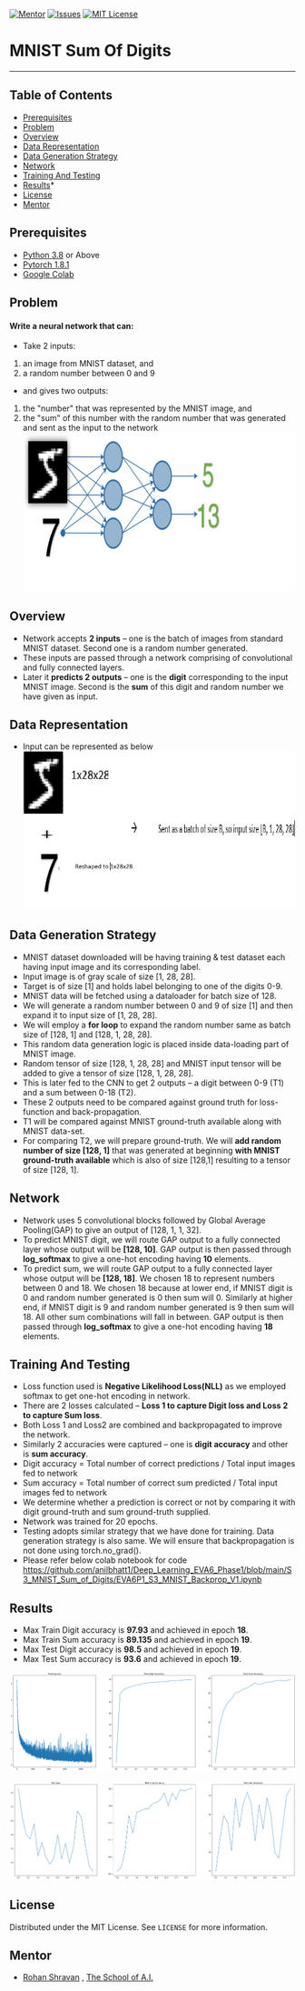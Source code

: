 <!-- PROJECT SHIELDS -->
<!--
*** I'm using markdown "reference style" links for readability.
*** Reference links are enclosed in brackets [ ] instead of parentheses ( ).
*** See the bottom of this document for the declaration of the reference variables
*** for contributors-url, forks-url, etc. This is an optional, concise syntax you may use.
*** https://www.markdownguide.org/basic-syntax/#reference-style-links
-->
[![Mentor][mentor-shield]][mentor-url]
[![Issues][issues-shield]][issues-url]
[![MIT License][license-shield]][license-url]

# MNIST Sum Of Digits
________

<!-- TABLE OF CONTENTS -->
## Table of Contents

* [Prerequisites](#prerequisites)
* [Problem](#Problem)
* [Overview](#Overview)
* [Data Representation](#Data-Representation)
* [Data Generation Strategy](#Data-Generation-Strategy)
* [Network](#Network)
* [Training And Testing](#Training-And-Testing)
* [Results](#Results)* 
* [License](#license)
* [Mentor](#mentor)

## Prerequisites

* [Python 3.8](https://www.python.org/downloads/) or Above
* [Pytorch 1.8.1](https://pytorch.org/)  
* [Google Colab](https://colab.research.google.com/)

<!-- Problem -->
## Problem
#### Write a neural network that can:
- Take 2 inputs:
1. an image from MNIST dataset, and
2.	a random number between 0 and 9
- and gives two outputs:
1.	the "number" that was represented by the MNIST image, and
2.	the "sum" of this number with the random number that was generated and sent as the input to the network 
![Problem_Statement_Image](https://github.com/anilbhatt1/Deep_Learning_EVA6_Phase1/blob/main/S3_MNIST_Sum_of_Digits/Pblm_Statement.jpg)

<!-- Overview -->
## Overview
- Network accepts **2 inputs** – one is the batch of images from standard MNIST dataset. Second one is a random number generated.
- These inputs are passed through a network comprising of convolutional and fully connected layers.
- Later it **predicts 2 outputs** – one is the **digit** corresponding to the input MNIST image. Second is the **sum** of this digit and random number we have given as input.

<!-- Data-Representation -->
## Data Representation
- Input can be represented as below
![Input_Data](https://github.com/anilbhatt1/Deep_Learning_EVA6_Phase1/blob/main/S3_MNIST_Sum_of_Digits/Input_Data.jpg)

<!-- Data-Generation-Strategy -->
## Data Generation Strategy
- MNIST dataset downloaded will be having training & test dataset each having input image and its corresponding label.
- Input image is of gray scale of size [1, 28, 28].
- Target is of size [1] and holds label belonging to one of the digits 0-9.
- MNIST data will be fetched using a dataloader for batch size of 128.
- We will generate a random number between 0 and 9 of size [1] and then expand it to input size of [1, 28, 28].
- We will employ a **for loop** to expand the random number same as batch size of [128, 1] and [128, 1, 28, 28].
- This random data generation logic is placed inside data-loading part of MNIST image.
- Random tensor of size [128, 1, 28, 28] and MNIST input tensor will be added to give a tensor of size [128, 1, 28, 28].
- This is later fed to the CNN to get 2 outputs – a digit between 0-9 (T1) and a sum between 0-18 (T2).
- These 2 outputs need to be compared against ground truth for loss-function and back-propagation. 
- T1 will be compared against MNIST ground-truth available along with MNIST data-set.
- For comparing T2, we will prepare ground-truth. We will **add random number of size  [128, 1]**  that was generated at beginning **with MNIST ground-truth available** which is also of size [128,1] resulting to a tensor of size [128, 1].

<!-- Network -->
## Network
- Network uses 5 convolutional blocks followed by Global Average Pooling(GAP) to give an output of [128, 1, 1, 32]. 
- To predict MNIST digit, we will route GAP output to a fully connected layer whose output will be **[128, 10]**. GAP output is then passed through **log_softmax** to give a one-hot encoding having **10** elements.
- To predict sum, we will route GAP output to a fully connected layer whose output will be **[128, 18]**. We chosen 18 to represent numbers between 0 and 18. We chosen 18 because at lower end, if MNIST digit is 0 and random number generated is 0 then sum will 0. Similarly at higher end, if MNIST digit is 9 and random number generated is 9 then sum will 18. All other sum combinations will fall in between. GAP output is then passed through **log_softmax** to give a one-hot encoding having **18** elements.

<!-- Training-And-Testing -->
## Training And Testing
- Loss function used is **Negative Likelihood Loss(NLL)** as we employed softmax to get one-hot encoding in network.
- There are 2 losses calculated – **Loss 1 to capture Digit loss and Loss 2 to capture Sum loss**.
- Both Loss 1 and Loss2 are combined and backpropagated to improve the network.
- Similarly 2 accuracies were captured – one is **digit accuracy** and other is **sum accuracy**. 
- Digit accuracy = Total number of correct predictions / Total input images fed to network
- Sum accuracy = Total number of correct sum predicted / Total input images fed to network
- We determine whether a prediction is correct or not by comparing it with digit ground-truth and sum ground-truth supplied. 
- Network was trained for 20 epochs.
- Testing adopts similar strategy that we have done for training. Data generation strategy is also same. We will ensure that backpropagation is not done using torch.no_grad().
- Please refer below colab notebook for code https://github.com/anilbhatt1/Deep_Learning_EVA6_Phase1/blob/main/S3_MNIST_Sum_of_Digits/EVA6P1_S3_MNIST_Backprop_V1.ipynb

<!-- Results -->
## Results
- Max Train Digit accuracy is **97.93** and achieved in epoch **18**.
- Max Train Sum accuracy is **89.135** and achieved in epoch **19**.
- Max Test Digit accuracy is **98.5** and achieved in epoch **19**.
- Max Test Sum accuracy is **93.6** and achieved in epoch **19**.

![Training_Plot](https://github.com/anilbhatt1/Deep_Learning_EVA6_Phase1/blob/main/S3_MNIST_Sum_of_Digits/Training_Plot.png)

![Testing_Plot](https://github.com/anilbhatt1/Deep_Learning_EVA6_Phase1/blob/main/S3_MNIST_Sum_of_Digits/Testing_Plot.png)

<!-- LICENSE -->
## License

Distributed under the MIT License. See `LICENSE` for more information.

<!-- MENTOR -->
## Mentor

* [Rohan Shravan](https://www.linkedin.com/in/rohanshravan/) , [The School of A.I.](https://theschoolof.ai/)

<!-- MARKDOWN LINKS & IMAGES -->
<!-- https://www.markdownguide.org/basic-syntax/#reference-style-links -->
[mentor-shield]: https://img.shields.io/badge/Mentor-mentor-yellowgreen
[mentor-url]: https://www.linkedin.com/in/rohanshravan/
[forks-shield]: https://img.shields.io/github/forks/othneildrew/Best-README-Template.svg?style=flat-square
[forks-url]: https://github.com/othneildrew/Best-README-Template/network/members
[stars-shield]: https://img.shields.io/github/stars/othneildrew/Best-README-Template.svg?style=flat-square
[stars-url]: https://github.com/othneildrew/Best-README-Template/stargazers
[issues-shield]: https://img.shields.io/github/issues/othneildrew/Best-README-Template.svg?style=flat-square
[issues-url]: https://github.com/othneildrew/Best-README-Template/issues
[license-shield]: https://img.shields.io/github/license/othneildrew/Best-README-Template.svg?style=flat-square
[license-url]: https://github.com/anilbhatt1/Deep_Learning_EVA4_Phase2/blob/master/LICENSE.txt
[linkedin-shield]: https://img.shields.io/badge/-LinkedIn-black.svg?style=flat-square&logo=linkedin&colorB=555



